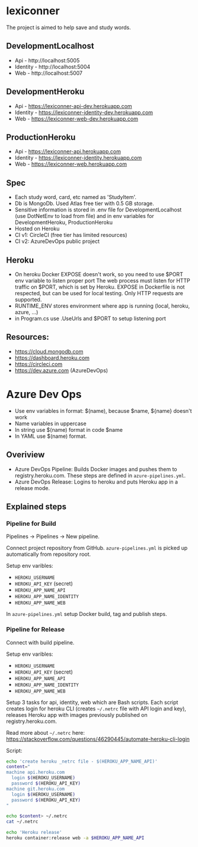 # lexiconner
The project is aimed to help save and study words.

## DevelopmentLocalhost

- Api -      http://localhost:5005
- Identity - http://localhost:5004
- Web -      http://localhost:5007

## DevelopmentHeroku

- Api -      https://lexiconner-api-dev.herokuapp.com
- Identity - https://lexiconner-identity-dev.herokuapp.com
- Web -      https://lexiconner-web-dev.herokuapp.com

## ProductionHeroku

- Api -      https://lexiconner-api.herokuapp.com
- Identity - https://lexiconner-identity.herokuapp.com
- Web -      https://lexiconner-web.herokuapp.com


## Spec
- Each study word, card, etc named as 'StudyItem'.
- Db is MongoDb. Used Atlas free tier with 0.5 GB storage.
- Sensitive information is stored in .env file for DevelopmentLocalhost (use DotNetEnv to load from file) and in env variables for DevelopmentHeroku, ProductionHeroku
- Hosted on Heroku
- CI v1: CircleCI (free tier has limited resources)
- CI v2: AzureDevOps public project

## Heroku
- On heroku Docker EXPOSE doesn't work, so you need to use $PORT env variable to listen proper port
The web process must listen for HTTP traffic on $PORT, which is set by Heroku. EXPOSE in Dockerfile is not respected, but can be used for local testing. Only HTTP requests are supported.
- RUNTIME_ENV stores environment where app is running (local, heroku, azure, ...) 
- in Program.cs use .UseUrls and $PORT to setup listening port

## Resources:
 - https://cloud.mongodb.com
 - https://dashboard.heroku.com
 - https://circleci.com
 - https://dev.azure.com (AzureDevOps)

# Azure Dev Ops
- Use env variables in format: $(name), because $name, ${name} doesn't work
- Name variables in uppercase
- In string use $(name) format in code $name
- In YAML use $(name) format.

## Overiview
- Azure DevOps Pipeline: Builds Docker images and pushes them to registry.heroku.com. These steps are defined in `azure-pipelines.yml`.
- Azure DevOps Release: Logins to heroku and puts Heroku app in a release mode.

## Explained steps

### Pipeline for Build

Pipelines -> Pipelines -> New pipeline.

Connect project repository from GitHub. `azure-pipelines.yml` is picked up automatically from repository root.

Setup env varibles:
- `HEROKU_USERNAME`
- `HEROKU_API_KEY` (secret)
- `HEROKU_APP_NAME_API`
- `HEROKU_APP_NAME_IDENTITY`
- `HEROKU_APP_NAME_WEB`

In `azure-pipelines.yml` setup Docker build, tag and publish steps.

### Pipeline for Release

Connect with build pipeline.

Setup env varibles:
- `HEROKU_USERNAME`
- `HEROKU_API_KEY` (secret)
- `HEROKU_APP_NAME_API`
- `HEROKU_APP_NAME_IDENTITY`
- `HEROKU_APP_NAME_WEB`

Setup 3 tasks for api, identity, web which are Bash scripts. Each script creates login for heroku CLI (creates `~/.netrc` file with API login and key), releases Heroku app with images previously published on registry.heroku.com.

Read more about `~/.netrc` here:
https://stackoverflow.com/questions/46290445/automate-heroku-cli-login

Script:
```bash
echo 'create heroku _netrc file - $(HEROKU_APP_NAME_API)'
content="
machine api.heroku.com
  login $(HEROKU_USERNAME)
  password $(HEROKU_API_KEY)
machine git.heroku.com
  login $(HEROKU_USERNAME)
  password $(HEROKU_API_KEY)
"

echo $content> ~/.netrc
cat ~/.netrc

echo 'Heroku release'
heroku container:release web -a $HEROKU_APP_NAME_API
```

